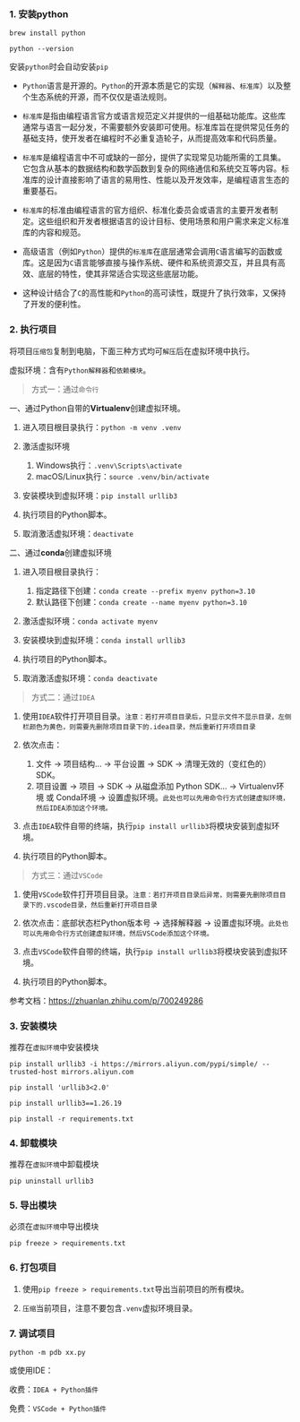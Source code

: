 ### 1. 安装python

`brew install python`

`python --version`

安装`python`时会自动安装`pip`

- `Python`语言是开源的。`Python`的开源本质是它的实现（`解释器`、`标准库`）以及整个生态系统的开源，而不仅仅是语法规则。

- `标准库`是指由编程语言官方或语言规范定义并提供的一组基础功能库。这些库通常与语言一起分发，不需要额外安装即可使用。标准库旨在提供常见任务的基础支持，使开发者在编程时不必重复造轮子，从而提高效率和代码质量。

- `标准库`是编程语言中不可或缺的一部分，提供了实现常见功能所需的工具集。它包含从基本的数据结构和数学函数到复杂的网络通信和系统交互等内容。标准库的设计直接影响了语言的易用性、性能以及开发效率，是编程语言生态的重要基石。

- `标准库`的标准由编程语言的官方组织、标准化委员会或语言的主要开发者制定。这些组织和开发者根据语言的设计目标、使用场景和用户需求来定义标准库的内容和规范。

- 高级语言（例如`Python`）提供的`标准库`在底层通常会调用`C`语言编写的函数或库。这是因为`C`语言能够直接与操作系统、硬件和系统资源交互，并且具有高效、底层的特性，使其非常适合实现这些底层功能。

- 这种设计结合了`C`的高性能和`Python`的高可读性，既提升了执行效率，又保持了开发的便利性。

### 2. 执行项目

将项目`压缩包`复制到电脑，下面三种方式均可`解压`后在虚拟环境中执行。

虚拟环境：含有`Python解释器`和`依赖模块`。

> 方式一：通过`命令行`

一、通过Python自带的**Virtualenv**创建虚拟环境。

1. 进入项目根目录执行：`python -m venv .venv`

2. 激活虚拟环境
	1. Windows执行：`.venv\Scripts\activate`
	2. macOS/Linux执行：`source .venv/bin/activate`

3. 安装模块到虚拟环境：`pip install urllib3`

4. 执行项目的Python脚本。

5. 取消激活虚拟环境：`deactivate`

二、通过**conda**创建虚拟环境

1. 进入项目根目录执行：
	1. 指定路径下创建：`conda create --prefix myenv python=3.10`
	2. 默认路径下创建：`conda create --name myenv python=3.10`

2. 激活虚拟环境：`conda activate myenv`

3. 安装模块到虚拟环境：`conda install urllib3`

4. 执行项目的Python脚本。

5. 取消激活虚拟环境：`conda deactivate`

> 方式二：通过`IDEA`

1. 使用`IDEA`软件打开项目目录。`注意：若打开项目目录后，只显示文件不显示目录，左侧栏颜色为黄色，则需要先删除项目目录下的.idea目录，然后重新打开项目目录`

2. 依次点击：
	1. 文件 -> 项目结构... -> 平台设置 -> SDK -> 清理无效的（变红色的）SDK。
	2. 项目设置 -> 项目 -> SDK -> 从磁盘添加 Python SDK... -> Virtualenv环境 或 Conda环境 -> 设置虚拟环境。`此处也可以先用命令行方式创建虚拟环境，然后IDEA添加这个环境。`

3. 点击`IDEA`软件自带的终端，执行`pip install urllib3`将模块安装到虚拟环境。

4. 执行项目的Python脚本。

> 方式三：通过`VSCode`

1. 使用`VSCode`软件打开项目目录。`注意：若打开项目目录后异常，则需要先删除项目目录下的.vscode目录，然后重新打开项目目录`

2. 依次点击：底部状态栏Python版本号 -> 选择解释器 -> 设置虚拟环境。`此处也可以先用命令行方式创建虚拟环境，然后VSCode添加这个环境。`

3. 点击`VSCode`软件自带的终端，执行`pip install urllib3`将模块安装到虚拟环境。

4. 执行项目的Python脚本。

参考文档：https://zhuanlan.zhihu.com/p/700249286

### 3. 安装模块

推荐在`虚拟环境`中安装模块

`pip install urllib3 -i https://mirrors.aliyun.com/pypi/simple/ --trusted-host mirrors.aliyun.com`

`pip install 'urllib3<2.0'`

`pip install urllib3==1.26.19`

`pip install -r requirements.txt`

### 4. 卸载模块

推荐在`虚拟环境`中卸载模块

`pip uninstall urllib3`

### 5. 导出模块

必须在`虚拟环境`中导出模块

`pip freeze > requirements.txt`

### 6. 打包项目

1. 使用`pip freeze > requirements.txt`导出当前项目的所有模块。

2. `压缩`当前项目，注意不要包含`.venv`虚拟环境目录。

### 7. 调试项目

`python -m pdb xx.py`

或使用IDE：

收费：`IDEA + Python插件`

免费：`VSCode + Python插件`
